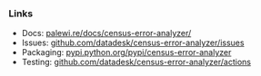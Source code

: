 ### Links

* Docs: [palewi.re/docs/census-error-analyzer/](https://palewi.re/docs/census-error-analyzer/)
* Issues: [github.com/datadesk/census-error-analyzer/issues](https://github.com/datadesk/census-error-analyzer/issues)
* Packaging: [pypi.python.org/pypi/census-error-analyzer](https://pypi.python.org/pypi/census-error-analyzer)
* Testing: [github.com/datadesk/census-error-analyzer/actions](https://github.com/datadesk/census-error-analyzer/actions)
